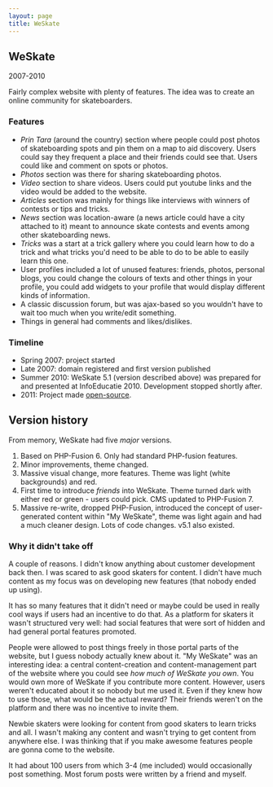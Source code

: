 ```yaml
---
layout: page
title: WeSkate
---
```


WeSkate
-------

2007-2010

Fairly complex website with plenty of features. The idea was to create an online community for skateboarders.

### Features

- _Prin Tara_ (around the country) section where people could post photos of skateboarding spots and pin them on a map to aid discovery. Users could say they frequent a place and their friends could see that. Users could like and comment on spots or photos.
- _Photos_ section was there for sharing skateboarding photos.
- _Video_ section to share videos. Users could put youtube links and the video would be added to the website.
- _Articles_ section was mainly for things like interviews with winners of contests or tips and tricks.
- _News_ section was location-aware (a news article could have a city attached to it) meant to announce skate contests and events among other skateboarding news.
- _Tricks_ was a start at a trick gallery where you could learn how to do a trick and what tricks you'd need to be able to do to be able to easily learn this one.
- User profiles included a lot of unused features: friends, photos, personal blogs, you could change the colours of texts and other things in your profile, you could add widgets to your profile that would display different kinds of information.
- A classic discussion forum, but was ajax-based so you wouldn't have to wait too much when you write/edit something.
- Things in general had comments and likes/dislikes.

### Timeline

- Spring 2007: project started
- Late 2007: domain registered and first version published
- Summer 2010: WeSkate 5.1 (version described above) was prepared for and presented at InfoEducatie 2010. Development stopped shortly after.
- 2011: Project made [open-source][github].

Version history
---------------

From memory, WeSkate had five _major_ versions.

1. Based on PHP-Fusion 6. Only had standard PHP-fusion features.
2. Minor improvements, theme changed.
3. Massive visual change, more features. Theme was light (white backgrounds) and red.
4. First time to introduce _friends_ into WeSkate. Theme turned dark with either red or green - users could pick. CMS updated to PHP-Fusion 7.
5. Massive re-write, dropped PHP-Fusion, introduced the concept of user-generated content within "My WeSkate", theme was light again and had a much cleaner design. Lots of code changes. v5.1 also existed.

### Why it didn't take off

A couple of reasons. I didn't know anything about customer development back then. I was scared to ask good skaters for content. I didn't have much content as my focus was on developing new features (that nobody ended up using).

It has so many features that it didn't need or maybe could be used in really cool ways if users had an incentive to do that. As a platform for skaters it wasn't structured very well: had social features that were sort of hidden and had general portal features promoted.

People were allowed to post things freely in those portal parts of the website, but I guess nobody actually knew about it. "My WeSkate" was an interesting idea: a central content-creation and content-management part of the website where you could see _how much of WeSkate you own_. You would own more of WeSkate if you contribute more content. However, users weren't educated about it so nobody but me used it. Even if they knew how to use those, what would be the actual reward? Their friends weren't on the platform and there was no incentive to invite them.

Newbie skaters were looking for content from good skaters to learn tricks and all. I wasn't making any content and wasn't trying to get content from anywhere else. I was thinking that if you make awesome features people are gonna come to the website.

It had about 100 users from which 3-4 (me included) would occasionally post something. Most forum posts were written by a friend and myself.

[github]: http://github.com/vladvelici/weskate
